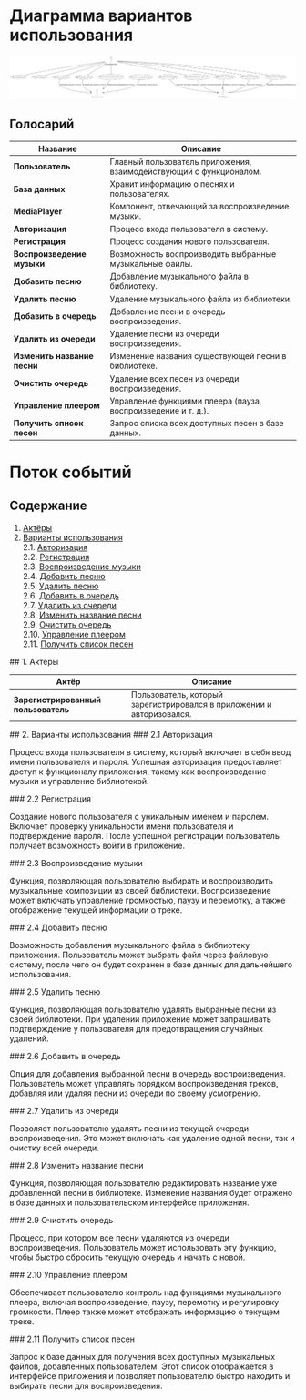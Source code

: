 # Диаграмма вариантов использования

![Диаграмма вариантов использования](https://github.com/MaximSolodkovVMSIS/MucisApp/blob/master/Diagrams/img/UseState.png)

## Голосарий

| Название                    | Описание                                                           |
|-----------------------------|--------------------------------------------------------------------|
| **Пользователь**             | Главный пользователь приложения, взаимодействующий с функционалом. |
| **База данных**              | Хранит информацию о песнях и пользователях.                        |
| **MediaPlayer**              | Компонент, отвечающий за воспроизведение музыки.                   |
| **Авторизация**              | Процесс входа пользователя в систему.                              |
| **Регистрация**              | Процесс создания нового пользователя.                              |
| **Воспроизведение музыки**   | Возможность воспроизводить выбранные музыкальные файлы.            |
| **Добавить песню**           | Добавление музыкального файла в библиотеку.                        |
| **Удалить песню**            | Удаление музыкального файла из библиотеки.                         |
| **Добавить в очередь**       | Добавление песни в очередь воспроизведения.                        |
| **Удалить из очереди**       | Удаление песни из очереди воспроизведения.                         |
| **Изменить название песни**  | Изменение названия существующей песни в библиотеке.                |
| **Очистить очередь**         | Удаление всех песен из очереди воспроизведения.                    |
| **Управление плеером**       | Управление функциями плеера (пауза, воспроизведение и т. д.).      |
| **Получить список песен**    | Запрос списка всех доступных песен в базе данных.                  |

# Поток событий

## Содержание
1. [Актёры](#actors)
2. [Варианты использования](#use_case)  
   2.1. [Авторизация](#sign_in_to_your_account)  
   2.2. [Регистрация](#sign_up)    
   2.3. [Воспроизведение музыки](#play)  
   2.4. [Добавить песню](#add_song)  
   2.5. [Удалить песню](#remove_song)  
   2.6. [Добавить в очередь](#add_queue)  
   2.7. [Удалить из очереди](#remove_queue)  
   2.8. [Изменить название песни](#change_name)  
   2.9. [Очистить очередь](#clear_queue)  
   2.10. [Управление плеером](#player)  
   2.11. [Получить список песен](#list_of_music)

<a name="actors"/>
## 1. Актёры 

| Актёр                     | Описание                                                           |
|---------------------------|--------------------------------------------------------------------|
| **Зарегистрированный пользователь** | Пользователь, который зарегистрировался в приложении и авторизовался. |

<a name="use_case"/>
## 2. Варианты использования

<a name="sign_in_to_your_account"/>
### 2.1 Авторизация

Процесс входа пользователя в систему, который включает в себя ввод имени пользователя и пароля. Успешная авторизация предоставляет доступ к функционалу приложения, такому как воспроизведение музыки и управление библиотекой.

<a name="sign_up"/>
### 2.2 Регистрация

Создание нового пользователя с уникальным именем и паролем. Включает проверку уникальности имени пользователя и подтверждение пароля. После успешной регистрации пользователь получает возможность войти в приложение.

<a name="play"/>
### 2.3 Воспроизведение музыки

Функция, позволяющая пользователю выбирать и воспроизводить музыкальные композиции из своей библиотеки. Воспроизведение может включать управление громкостью, паузу и перемотку, а также отображение текущей информации о треке.

<a name="add_song"/>
### 2.4 Добавить песню

Возможность добавления музыкального файла в библиотеку приложения. Пользователь может выбрать файл через файловую систему, после чего он будет сохранен в базе данных для дальнейшего использования.

<a name="remove_song"/>
### 2.5 Удалить песню

Функция, позволяющая пользователю удалять выбранные песни из своей библиотеки. При удалении приложение может запрашивать подтверждение у пользователя для предотвращения случайных удалений.

<a name="add_queue"/>
### 2.6 Добавить в очередь

Опция для добавления выбранной песни в очередь воспроизведения. Пользователь может управлять порядком воспроизведения треков, добавляя или удаляя песни из очереди по своему усмотрению.

<a name="remove_queue"/>
### 2.7 Удалить из очереди

Позволяет пользователю удалять песни из текущей очереди воспроизведения. Это может включать как удаление одной песни, так и очистку всей очереди.

<a name="change_name"/>
### 2.8 Изменить название песни

Функция, позволяющая пользователю редактировать название уже добавленной песни в библиотеке. Изменение названия будет отражено в базе данных и пользовательском интерфейсе приложения.

<a name="clear_queue"/>
### 2.9 Очистить очередь

Процесс, при котором все песни удаляются из очереди воспроизведения. Пользователь может использовать эту функцию, чтобы быстро сбросить текущую очередь и начать с новой.

<a name="player"/>
### 2.10 Управление плеером

Обеспечивает пользователю контроль над функциями музыкального плеера, включая воспроизведение, паузу, перемотку и регулировку громкости. Плеер также может отображать информацию о текущем треке.

<a name="list_of_music"/>
### 2.11 Получить список песен

Запрос к базе данных для получения всех доступных музыкальных файлов, добавленных пользователем. Этот список отображается в интерфейсе приложения и позволяет пользователю быстро находить и выбирать песни для воспроизведения.
